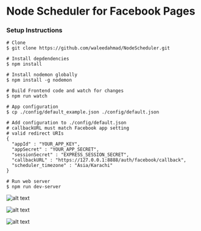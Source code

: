 # Node Scheduler for Facebook Pages

### Setup Instructions

```
# Clone
$ git clone https://github.com/waleedahmad/NodeScheduler.git

# Install depdendencies
$ npm install

# Install nodemon globally
$ npm install -g nodemon

# Build Frontend code and watch for changes
$ npm run watch

# App configuration
$ cp ./config/default_example.json ./config/default.json

# Add configuration to ./config/default.json
# callbackURL must match Facebook app setting 
# valid redirect URIs
{
  "appId" : "YOUR_APP_KEY",
  "appSecret" : "YOUR_APP_SECRET",
  "sessionSecret" : "EXPRESS_SESSION_SECRET",
  "callbackURL" : "https://127.0.0.1:8888/auth/facebook/callback",
  "scheduler_timezone" : "Asia/Karachi"
}

# Run web server
$ npm run dev-server
```

![alt text](https://i.imgur.com/kPIHYCZ.png)

![alt text](https://i.imgur.com/zeCQXFb.png)

![alt text](https://i.imgur.com/dYHuo7t.png)




